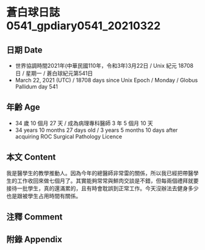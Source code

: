 [_metadata_:encoding]: - "utf-8"
[_metadata_:language]: - "zh-Hant-TW"
[_metadata_:fileformat]: - "markdown"
[_metadata_:MIME_type]: - "text/plain"
[_metadata_:markdown_version]: - "commonmark version 0.29"
[_metadata_:markdown_spec]: - "https://spec.commonmark.org/0.29/"

# 蒼白球日誌0541_gpdiary0541_20210322 #

## 日期 Date ##

* 世界協調時間2021年(中華民國110年，令和3年)3月22日 / Unix 紀元 18708 日 / 星期一 / 蒼白球紀元第541日
* March 22, 2021 (UTC) / 18708 days since Unix Epoch / Monday / Globus Pallidum day 541

## 年齡 Age ##

* 34 歲 10 個月 27 天 / 成為病理專科醫師 3 年 5 個月 10 天
* 34 years 10 months 27 days old / 3 years 5 months 10 days after acquiring ROC Surgical Pathology Licence

## 本文 Content ##

我是醫學生的教學推動人。因為今年的總醫師非常雷的關係，所以我已經把帶醫學生的工作收回來做七個月了。其實能夠常常與鮮肉交談是不錯，但每兩個禮拜就要接待一批學生，真的還滿累的，且有時會耽誤到正常工作。今天沒辦法去健身多少也是跟被學生占用時間有關係。

## 注釋 Comment ##

## 附錄 Appendix ##

